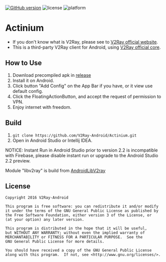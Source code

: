 [![GitHub version](https://badge.fury.io/gh/V2Ray-Android%2FActinium.svg)](https://github.com/V2Ray-Android/Actinium/releases) ![license](http://img.shields.io/badge/license-Apache2-brightgreen.svg) ![platform](http://img.shields.io/badge/platform-Android-blue.svg)
# Actinium

* If you don't know what is V2Ray, please see to [V2Ray official website](http://www.v2ray.com).
* This is a third-party V2Ray client for Android, using [V2Ray official core](https://github.com/v2ray/v2ray-core).

## How to Use

1. Download precompiled apk in [release](https://github.com/V2Ray-Android/Actinium/releases)
2. Install it on Android.
3. Click button "Add Config" on the App Bar if you have, or it view use default config.
4. Click the FloatingActionButton, and accept the request of permission to VPN.
5. Enjoy internet with freedom.

## Build

1. `git clone https://github.com/V2Ray-Android/Actinium.git`
3. Open in Android Studio or Intellij IDEA.

NOTICE: Instant Run in Android Studio prior to version 2.2 is incompatible with Firebase, please disable instant run or upgrade to the Android Studio 2.2 preview.

Module "libv2ray" is build from [AndroidLibV2ray](https://github.com/V2Ray-Android/AndroidLibV2ray)

## License
```
Copyright 2016 V2Ray-Android

This program is free software: you can redistribute it and/or modify
it under the terms of the GNU General Public License as published by
the Free Software Foundation, either version 3 of the License, or
(at your option) any later version.

This program is distributed in the hope that it will be useful,
but WITHOUT ANY WARRANTY; without even the implied warranty of
MERCHANTABILITY or FITNESS FOR A PARTICULAR PURPOSE.  See the
GNU General Public License for more details.

You should have received a copy of the GNU General Public License
along with this program.  If not, see <http://www.gnu.org/licenses/>.
```